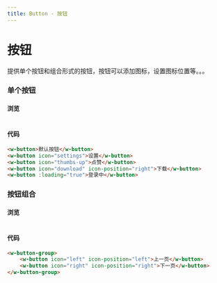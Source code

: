 ```yaml
---
title: Button - 按钮
---
```


# 按钮

提供单个按钮和组合形式的按钮，按钮可以添加图标，设置图标位置等。。。

### 单个按钮 

#### 浏览
#
<ClientOnly>
<button-demos></button-demos>
</ClientOnly>

#### 代码

``` html
<w-button>默认按钮</w-button>
<w-button icon="settings">设置</w-button>
<w-button icon="thumbs-up">点赞</w-button>
<w-button icon="download" icon-position="right">下载</w-button>
<w-button :loading="true">登录中</w-button>
```

### 按钮组合

#### 浏览
#
<ClientOnly>
<buttonGroup-demos></buttonGroup-demos>
</ClientOnly>

#### 代码

``` html
<w-button-group>
    <w-button icon="left" icon-position="left">上一页</w-button>
    <w-button icon="right" icon-position="right">下一页</w-button>
</w-button-group>
```